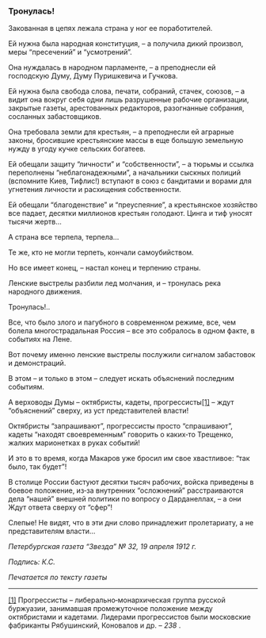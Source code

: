 ### Тронулась!

Закованная в цепях лежала страна у ног ее поработителей.

Ей нужна была народная конституция, – а получила дикий произвол, меры “пресечений” и “усмотрений”.

Она нуждалась в народном парламенте, – а преподнесли ей господскую Думу, Думу Пуришкевича и Гучкова.

Ей нужна была свобода слова, печати, собраний, стачек, союзов, – а видит она вокруг себя одни лишь разрушенные рабочие организации, закрытые газеты, арестованных редакторов, разогнанные собрания, сосланных забастовщиков.

Она требовала земли для крестьян, – а преподнесли ей аграрные законы, бросившие крестьянские массы в еще большую земельную нужду в угоду кучке сельских богатеев.

Ей обещали защиту “личности” и “собственности”, – а тюрьмы и ссылка переполнены “неблагонадежными”, а начальники сыскных полиций (вспомните Киев, Тифлис!) вступают в союз с бандитами и ворами для угнетения личности и расхищения собственности.

Ей обещали “благоденствие” и “преуспеяние”, а крестьянское хозяйство все падает, десятки миллионов крестьян голодают. Цинга и тиф уносят тысячи жертв…

А страна все терпела, терпела…

Те же, кто не могли терпеть, кончали самоубийством.

Но все имеет конец, – настал конец и терпению страны.

Ленские выстрелы разбили лед молчания, и – тронулась река народного движения.

Тронулась!..

Все, что было злого и пагубного в современном режиме, все, чем болела многострадальная Россия – все это собралось в одном факте, в событиях на Лене.

Вот почему именно ленские выстрелы послужили сигналом забастовок и демонстраций.

В этом – и только в этом – следует искать объяснений последним событиям.

А верховоды Думы – октябристы, кадеты, прогрессисты[[1]](#_ftn1) – ждут “объяснений” сверху, из уст представителей власти!

Октябристы “запрашивают”, прогрессисты просто “спрашивают”, кадеты “находят своевременным” говорить о каких‑то Трещенко, жалких марионетках в руках событий!

И это в то время, когда Макаров уже бросил им свое хвастливое: “так было, так будет”!

В столице России бастуют десятки тысяч рабочих, войска приведены в боевое положение, из‑за внутренних “осложнений” расстраиваются дела “нашей” внешней политики по вопросу о Дарданеллах, – а они Ждут ответа сверху от “сфер”!

Слепые! Не видят, что в эти дни слово принадлежит пролетариату, а не представителям власти…

_Петербургская газета “Звезда” № 32, 19 апреля 1912 г._

_Подпись: К.С._

_Печатается по тексту газеты_

  

---

[[1]](#_ftnref1) Прогрессисты – либерально‑монархическая группа русской буржуазии, занимавшая промежуточное положение между октябристами и кадетами. Лидерами прогрессистов были московские фабриканты Рябушинский, Коновалов и др. – _238_ .